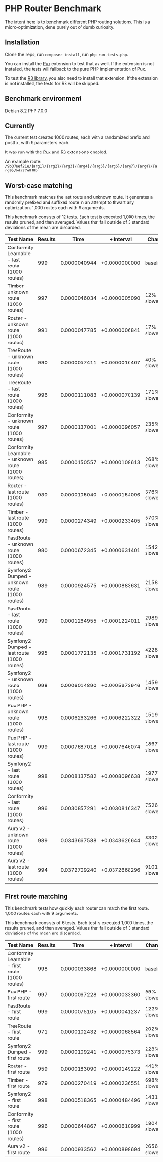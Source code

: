 PHP Router Benchmark
====================

The intent here is to benchmark different PHP routing solutions. This is a micro-optimization, done purely out of 
dumb curiosity.


Installation
------------

Clone the repo, run `composer install`, run `php run-tests.php`.

You can install the [Pux](https://github.com/c9s/pux) extension to test that as well. If the extension is not
installed, the tests will fallback to the pure PHP implementation of Pux.

To test the [R3 library](https://github.com/c9s/php-r3), you also need to install that extension. If the extension is
not installed, the tests for R3 will be skipped.

Benchmark environment
---------
Debian 8.2
PHP 7.0.0


Currently
---------

The current test creates 1000 routes, each with a randomized prefix and postfix, with 9 parameters each.

It was run with the [Pux](https://github.com/c9s/pux) and [R3](https://github.com/c9s/php-r3) extensions enabled.

An example route: `/9b37eef21e/{arg1}/{arg2}/{arg3}/{arg4}/{arg5}/{arg6}/{arg7}/{arg8}/{arg9}/bda37e9f9b`

## Worst-case matching
This benchmark matches the last route and unknown route. It generates a randomly prefixed and suffixed route in an attempt to thwart any optimization. 1,000 routes each with 9 arguments.

This benchmark consists of 12 tests. Each test is executed 1,000 times, the results pruned, and then averaged. Values that fall outside of 3 standard deviations of the mean are discarded.


Test Name | Results | Time | + Interval | Change
--------- | ------- | ---- | ---------- | ------
Conformity Learnable - last route (1000 routes) | 999 | 0.0000040944 | +0.0000000000 | baseline
Timber - unknown route (1000 routes) | 997 | 0.0000046034 | +0.0000005090 | 12% slower
Router - unknown route (1000 routes) | 991 | 0.0000047785 | +0.0000006841 | 17% slower
TreeRoute - unknown route (1000 routes) | 990 | 0.0000057411 | +0.0000016467 | 40% slower
TreeRoute - last route (1000 routes) | 996 | 0.0000111083 | +0.0000070139 | 171% slower
Conformity - unknown route (1000 routes) | 997 | 0.0000137001 | +0.0000096057 | 235% slower
Conformity Learnable - unknown route (1000 routes) | 985 | 0.0000150557 | +0.0000109613 | 268% slower
Router - last route (1000 routes) | 989 | 0.0000195040 | +0.0000154096 | 376% slower
Timber - last route (1000 routes) | 999 | 0.0000274349 | +0.0000233405 | 570% slower
FastRoute - unknown route (1000 routes) | 980 | 0.0000672345 | +0.0000631401 | 1542% slower
Symfony2 Dumped - unknown route (1000 routes) | 989 | 0.0000924575 | +0.0000883631 | 2158% slower
FastRoute - last route (1000 routes) | 999 | 0.0001264955 | +0.0001224011 | 2989% slower
Symfony2 Dumped - last route (1000 routes) | 995 | 0.0001772135 | +0.0001731192 | 4228% slower
Symfony2 - unknown route (1000 routes) | 998 | 0.0006014890 | +0.0005973946 | 14591% slower
Pux PHP - unknown route (1000 routes) | 998 | 0.0006263266 | +0.0006222322 | 15197% slower
Pux PHP - last route (1000 routes) | 999 | 0.0007687018 | +0.0007646074 | 18675% slower
Symfony2 - last route (1000 routes) | 998 | 0.0008137582 | +0.0008096638 | 19775% slower
Conformity - last route (1000 routes) | 996 | 0.0030857291 | +0.0030816347 | 75265% slower
Aura v2 - unknown route (1000 routes) | 989 | 0.0343667588 | +0.0343626644 | 839264% slower
Aura v2 - last route (1000 routes) | 994 | 0.0372709240 | +0.0372668296 | 910194% slower


## First route matching
This benchmark tests how quickly each router can match the first route. 1,000 routes each with 9 arguments.

This benchmark consists of 6 tests. Each test is executed 1,000 times, the results pruned, and then averaged. Values that fall outside of 3 standard deviations of the mean are discarded.


Test Name | Results | Time | + Interval | Change
--------- | ------- | ---- | ---------- | ------
Conformity Learnable - first route (1000 routes) | 998 | 0.0000033868 | +0.0000000000 | baseline
Pux PHP - first route | 997 | 0.0000067228 | +0.0000033360 | 99% slower
FastRoute - first route | 999 | 0.0000075105 | +0.0000041237 | 122% slower
TreeRoute - first route | 971 | 0.0000102432 | +0.0000068564 | 202% slower
Symfony2 Dumped - first route | 999 | 0.0000109241 | +0.0000075373 | 223% slower
Router - first route | 959 | 0.0000183090 | +0.0000149222 | 441% slower
Timber - first route | 979 | 0.0000270419 | +0.0000236551 | 698% slower
Symfony2 - first route | 998 | 0.0000518365 | +0.0000484496 | 1431% slower
Conformity - first route (1000 routes) | 996 | 0.0000644867 | +0.0000610999 | 1804% slower
Aura v2 - first route | 996 | 0.0000933562 | +0.0000899694 | 2656% slower
